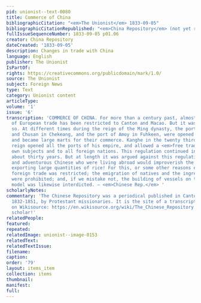 ```yaml
---
pid: unionist--text-0080
title: Commerce of China
bibliographicCitation: "<em>The Unionist</em> 1833-09-05"
bibliographicCitationRepublished: "<em>China Repository</em> (not yet researched)"
fullIssueSequenceNumber: 1833-09-05 p01.06
creator: China Repository
dateCreated: '1833-09-05'
description: Changes in trade with China
language: English
publisher: The Unionist
IsPartOf: 
rights: https://creativecommons.org/publicdomain/mark/1.0/
source: The Unionist
subject: Foreign News
type: Text
category: Unionist content
articleType: 
volume: '1'
issue: '6'
transcription: 'COMMERCE OF CHINA. For more than a century past, almost the whole
  of European trade has been restricted to Canton and Macao. But it was not always
  so. At different times during the reign of the Ming dynasty, the ports of Ningpo
  and Chusan in Chekeang, and the port of Amoy in Fuhkeen, were opened to Europeans,
  and became large marts for their commerce. Kanghe in the twenty third year of his
  reign opened all the ports of his empire, and allowed a <em>free trade</em> to his
  own subjects and to all foreign nations. This regulation continued in force for
  about thirty years. But at length it was argued against this regulation, that foreigners
  and adventurous Chinese who were living abroad would improverish the country by
  exporting large quantities of rice! For this, or some other reasons equally cogent,
  foreign trade was restricted; the emigration of natives and the ingress of foreigners,
  were prohibited; and, if we mistake not, the building of vessels on the European
  model was likewise interdicted. — <em>Chinese Rep.</em> '
scholarlyNotes: 
commentary: 'The Chinese Repository was a periodical published in Canton, China, from
  1832-1851, by Protestant missionaries. It is the site of a transcription project
  on Wikisource: https://en.wikisource.org/wiki/The_Chinese_Repository - for the avid
  scholar!'
relatedPeople: 
featured: 
repeated: 
relatedImage: unionist--image-0153
relatedText: 
relatedTextIssue: 
filename: 
caption: 
order: '79'
layout: items_item
collection: items
thumbnail: 
manifest: 
full: 
---
```

